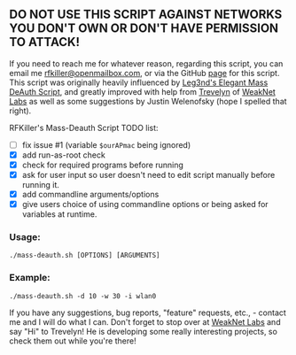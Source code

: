 DO NOT USE THIS SCRIPT AGAINST NETWORKS YOU DON'T OWN OR DON'T HAVE PERMISSION TO ATTACK!
-----------------------------------------------------------------------------------------

If you need to reach me for whatever reason, regarding this script, you can email me <rfkiller@openmailbox.com>, or via the GitHub [page] for this script. This script was originally heavily influenced by [Leg3nd's Elegant Mass DeAuth Script], and greatly improved with help from [Trevelyn] of [WeakNet Labs] as well as some suggestions by Justin Welenofsky (hope I spelled that right).

RFKiller's Mass-Deauth Script TODO list:
- [ ] fix issue #1 (variable `$ourAPmac` being ignored)
- [x] add run-as-root check
- [x] check for required programs before running
- [x] ask for user input so user doesn't need to edit script manually before running it.
- [x] add commandline arguments/options
- [x] give users choice of using commandline options or being asked for variables at runtime.

### Usage: 

    ./mass-deauth.sh [OPTIONS] [ARGUMENTS]

### Example: 

    ./mass-deauth.sh -d 10 -w 30 -i wlan0

If you have any suggestions, bug reports, "feature" requests, etc., - contact me and I will do what I can. Don't forget to stop over at [WeakNet Labs] and say "Hi" to Trevelyn! He is developing some really interesting projects, so check them out while you're there!

  [page]: https://github.com/RFKiller/mass-deauth
  [Leg3nd's Elegant Mass DeAuth Script]: http://jasagerpwn.googlecode.com/svn/trunk/src/deauth.sh
  [Trevelyn]: https://www.facebook.com/80211hacker "Trevelyn"
  [WeakNet Labs]: http://weaknetlabs.com "WeakNet Labs"
